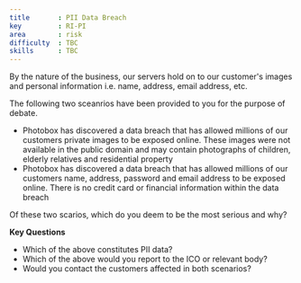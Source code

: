 ```yaml
---
title       : PII Data Breach
key         : RI-PI
area        : risk
difficulty  : TBC
skills      : TBC
---
```


By the nature of the business, our servers hold on to our customer's images and personal information i.e. name, address, email address, etc.

The following two sceanrios have been provided to you for the purpose of debate.

- Photobox has discovered a data breach that has allowed millions of our customers private images to be exposed online. These images were not available in the public domain and may contain photographs of children, elderly relatives and residential property
- Photobox has discovered a data breach that has allowed millions of our customers name, address, password and email address to be exposed online. There is no credit card or financial information within the data breach

Of these two scarios, which do you deem to be the most serious and why?

**Key Questions**

- Which of the above constitutes PII data?
- Which of the above would you report to the ICO or relevant body?
- Would you contact the customers affected in both scenarios?
